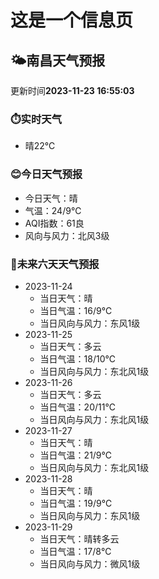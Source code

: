 # 这是一个信息页 
## 🌤️**南昌**天气预报
更新时间**2023-11-23 16:55:03**
### ⏱️实时天气
- 晴22℃
### 😊今日天气预报
- 今日天气：晴
- 气温：24/9℃
- AQI指数：61良
- 风向与风力：北风3级
### 🤩未来六天天气预报
- 2023-11-24
  - 当日天气：晴
  - 当日气温：16/9℃
  - 当日风向与风力：东风1级
- 2023-11-25
  - 当日天气：多云
  - 当日气温：18/10℃
  - 当日风向与风力：东北风1级
- 2023-11-26
  - 当日天气：多云
  - 当日气温：20/11℃
  - 当日风向与风力：东北风1级
- 2023-11-27
  - 当日天气：晴
  - 当日气温：21/9℃
  - 当日风向与风力：东北风1级
- 2023-11-28
  - 当日天气：晴
  - 当日气温：19/9℃
  - 当日风向与风力：东风1级
- 2023-11-29
  - 当日天气：晴转多云
  - 当日气温：17/8℃
  - 当日风向与风力：微风1级

